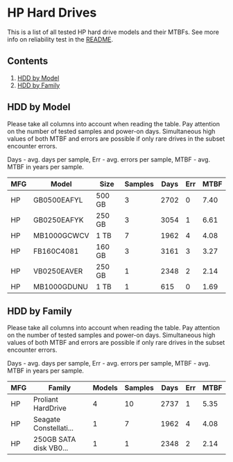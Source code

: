 HP Hard Drives
==============

This is a list of all tested HP hard drive models and their MTBFs. See more
info on reliability test in the [README](https://github.com/bsdhw/SMART).

Contents
--------

1. [ HDD by Model  ](#hdd-by-model)
2. [ HDD by Family ](#hdd-by-family)

HDD by Model
------------

Please take all columns into account when reading the table. Pay attention on the
number of tested samples and power-on days. Simultaneous high values of both MTBF
and errors are possible if only rare drives in the subset encounter errors.

Days - avg. days per sample,
Err  - avg. errors per sample,
MTBF - avg. MTBF in years per sample.

| MFG       | Model              | Size   | Samples | Days  | Err   | MTBF |
|-----------|--------------------|--------|---------|-------|-------|------|
| HP        | GB0500EAFYL        | 500 GB | 3       | 2702  | 0     | 7.40   |
| HP        | GB0250EAFYK        | 250 GB | 3       | 3054  | 1     | 6.61   |
| HP        | MB1000GCWCV        | 1 TB   | 7       | 1962  | 4     | 4.08   |
| HP        | FB160C4081         | 160 GB | 3       | 3161  | 3     | 3.27   |
| HP        | VB0250EAVER        | 250 GB | 1       | 2348  | 2     | 2.14   |
| HP        | MB1000GDUNU        | 1 TB   | 1       | 615   | 0     | 1.69   |

HDD by Family
-------------

Please take all columns into account when reading the table. Pay attention on the
number of tested samples and power-on days. Simultaneous high values of both MTBF
and errors are possible if only rare drives in the subset encounter errors.

Days - avg. days per sample,
Err  - avg. errors per sample,
MTBF - avg. MTBF in years per sample.

| MFG       | Family                 | Models | Samples | Days  | Err   | MTBF |
|-----------|------------------------|--------|---------|-------|-------|------|
| HP        | Proliant HardDrive     | 4      | 10      | 2737  | 1     | 5.35   |
| HP        | Seagate Constellati... | 1      | 7       | 1962  | 4     | 4.08   |
| HP        | 250GB SATA disk VB0... | 1      | 1       | 2348  | 2     | 2.14   |
